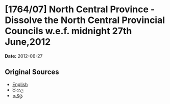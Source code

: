 # [1764/07] North Central Province - Dissolve the North Central Provincial Councils w.e.f. midnight 27th June,2012

**Date:** 2012-06-27

## Original Sources

- [English](https://documents.gov.lk/view/extra-gazettes/2012/6/1764-07_E.pdf)
- [සිංහල](https://documents.gov.lk/view/extra-gazettes/2012/6/1764-07_S.pdf)
- [தமிழ்](https://documents.gov.lk/view/extra-gazettes/2012/6/1764-07_T.pdf)
